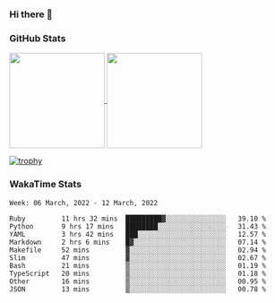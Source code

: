 ### Hi there 👋

### GitHub Stats

<a href="https://github.com/anuraghazra/github-readme-stats">
  <img align="center" height="170px" src="https://github-readme-stats.vercel.app/api/top-langs/?username=tksfjt1024&layout=compact&count_private=true&show_icons=true&show_icons=true&theme=graywhite" />
</a>
<a href="https://github.com/anuraghazra/github-readme-stats">
  <img align="center" height="170px" src="https://github-readme-stats.vercel.app/api?username=tksfjt1024&count_private=true&show_icons=true&show_icons=true&theme=graywhite" />
</a>

[![trophy](https://github-profile-trophy.vercel.app/?username=tksfjt1024)](https://github.com/ryo-ma/github-profile-trophy)

### WakaTime Stats

<!--START_SECTION:waka-->
```text
Week: 06 March, 2022 - 12 March, 2022

Ruby         11 hrs 32 mins  █████████▓░░░░░░░░░░░░░░░   39.10 % 
Python       9 hrs 17 mins   ████████░░░░░░░░░░░░░░░░░   31.43 % 
YAML         3 hrs 42 mins   ███░░░░░░░░░░░░░░░░░░░░░░   12.57 % 
Markdown     2 hrs 6 mins    █▓░░░░░░░░░░░░░░░░░░░░░░░   07.14 % 
Makefile     52 mins         ▓░░░░░░░░░░░░░░░░░░░░░░░░   02.94 % 
Slim         47 mins         ▓░░░░░░░░░░░░░░░░░░░░░░░░   02.67 % 
Bash         21 mins         ▒░░░░░░░░░░░░░░░░░░░░░░░░   01.19 % 
TypeScript   20 mins         ▒░░░░░░░░░░░░░░░░░░░░░░░░   01.18 % 
Other        16 mins         ▒░░░░░░░░░░░░░░░░░░░░░░░░   00.95 % 
JSON         13 mins         ▒░░░░░░░░░░░░░░░░░░░░░░░░   00.78 % 
```
<!--END_SECTION:waka-->
